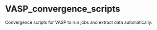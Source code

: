 # VASP_convergence_scripts
Convergence scripts for VASP to run jobs and extract data automatically.
